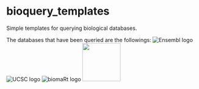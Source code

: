 # bioquery_templates
 Simple templates for querying biological databases.
 
The databases that have been queried are the followings:
![Ensembl logo](https://plants.ensembl.org/img/ensembl_logo.png)
![UCSC logo](https://genome.ucsc.edu/images/ucscHelixLogo.png)
![biomaRt logo](https://upload.wikimedia.org/wikipedia/commons/2/20/BioMartLogo.png)
<img src="https://www.uniprot.org/images/logos/uniprot-rgb-optimized.svg" width="100" height="100">
